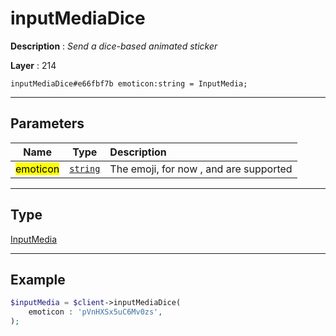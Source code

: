 # inputMediaDice

**Description** : *Send a dice\-based animated sticker*

**Layer** : 214

```tl
inputMediaDice#e66fbf7b emoticon:string = InputMedia;
```

---

## Parameters

| Name | Type | Description |
| :---: | :---: | :--- |
| <mark>emoticon</mark> | [`string`](type/string) | The emoji, for now ,  and  are supported |

---

## Type

[InputMedia](type/InputMedia)

---

## Example

```php
$inputMedia = $client->inputMediaDice(
	emoticon : 'pVnHXSx5uC6Mv0zs',
);
```